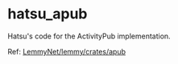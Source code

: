 # hatsu_apub

Hatsu's code for the ActivityPub implementation.

Ref: [LemmyNet/lemmy/crates/apub](https://github.com/LemmyNet/lemmy/tree/main/crates/apub)
